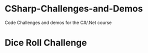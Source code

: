 # CSharp-Challenges-and-Demos
Code Challenges and demos for the C#/.Net course

# Dice Roll Challenge
